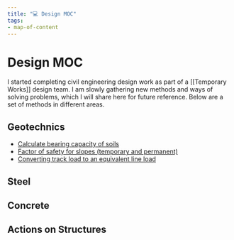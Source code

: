 ```yaml
---
title: "💻 Design MOC"
tags: 
- map-of-content
---
```

# Design MOC
I started completing civil engineering design work as part of a [[Temporary Works]] design team. I am slowly gathering new methods and ways of solving problems, which I will share here for future reference. Below are a set of methods in different areas.

## Geotechnics
 - [Calculate bearing capacity of soils](notes/Calculate%20bearing%20capacity%20of%20soils.md)
 - [Factor of safety for slopes (temporary and permanent)](notes/Factor%20of%20safety%20for%20slopes%20(temporary%20and%20permanent).md)
 - [Converting track load to an equivalent line load](notes/Converting%20track%20load%20to%20an%20equivalent%20line%20load.md)
## Steel

## Concrete

## Actions on Structures










